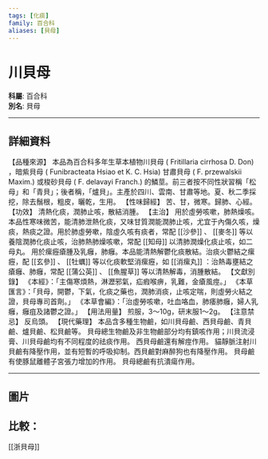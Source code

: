 ```yaml
---
tags: [化痰]
family: 百合科
aliases: [貝母]
---
```


# 川貝母

**科屬**: 百合科  
**別名**: 貝母  

---

## 詳細資料
【品種來源】
本品為百合科多年生草本植物川貝母 (
Fritillaria cirrhosa
D. Don) ，暗紫貝母 (
Funibracteata Hsiao
et K. C. Hsia) 甘肅貝母 (
F. przewalskii
Maxim.) 或梭砂貝母 (
F. delavayi
Franch.) 的鱗莖。前三者按不同性狀習稱「松母」和「青貝」；後者稱，「爐貝」。主產於四川、雲南、甘肅等地。夏、秋二季採挖，除去鬚根，粗皮，曬乾，生用。
【性味歸經】
苦、甘，微寒。歸肺、心經。
【功效】
清熱化痰，潤肺止咳，散結消腫。
【主治】
用於虛勞咳嗽，肺熱燥咳。本品性寒味微苦，能清肺泄熱化痰，又味甘質潤能潤肺止咳，尤宜于內傷久咳，燥痰，熱痰之證。用於肺虛勞嗽，陰虛久咳有痰者，常配 [[沙參]] 、 [[麥冬]] 等以養陰潤肺化痰止咳，治肺熱肺燥咳嗽，常配 [[知母]] 以清肺潤燥化痰止咳，如二母丸。
用於瘰癧瘡腫及乳癰，肺癰。本品能清熱解鬱化痰散結。治痰火鬱結之瘰癧，配 [[玄參]] 、 [[牡蠣]] 等以化痰軟堅消瘰癧，如 [[消瘰丸]] ：治熱毒壅結之瘡癰、肺癰，常配 [[蒲公英]] 、 [[魚腥草]] 等以清熱解毒，消腫散結。
【文獻別錄】
《本經》：「主傷寒煩熱，淋瀝邪氣，疝瘕喉痹，乳難，金瘡風痙。」
《本草匯言》：「貝母，開鬱，下氣，化痰之藥也，潤肺消痰，止咳定喘，則虛勞火結之證，貝母專司首劑。」
《本草會編》：「治虛勞咳嗽，吐血咯血，肺痿肺癰，婦人乳癰，癰疽及諸鬱之證。」
【用法用量】
煎服，3～10g，研末服1～2g。
【注意禁忌】
反烏頭。
【現代藥理】
本品含多種生物鹼，如川貝母鹼、西貝母鹼、青貝鹼、爐貝鹼、松貝鹼等。
貝母總生物鹼及非生物鹼部分均有鎮咳作用；川貝流浸膏、川貝母鹼均有不同程度的祛痰作用。
西貝母鹼還有解痙作用。
貓靜脈注射川貝鹼有降壓作用，並有短暫的呼吸抑制。西貝鹼對麻醉狗也有降壓作用。
貝母鹼有使豚鼠離體子宮張力增加的作用。
貝母總鹼有抗潰瘍作用。

---

## 圖片
## 比較：
[[浙貝母]]
